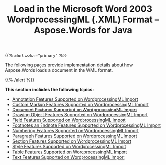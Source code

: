 ﻿---
title: Load in the Microsoft Word 2003 WordprocessingML (.XML) Format – Aspose.Words for Java
articleTitle: Load in the Microsoft Word 2003 WordprocessingML (.XML) Format
linktitle: Load in the Microsoft Word 2003 WordprocessingML (.XML) Format
description: "Import WordprocessingML document using different load options in Java."
type: docs
weight: 40
url: /java/load-in-ms-word-2003-formats/
aliases: [/java/load-in-the-microsoft-word-2003-wordprocessingml-xml-format/]
---

{{% alert color="primary" %}}

The following pages provide implementation details about how Aspose.Words loads a document in the WML format.

{{% /alert %}}

**This section includes the following topics:** 

- [Annotation Features Supported on WordprocessingML Import](/words/java/annotation-features-supported-on-wordprocessingml-import/)
- [Custom Markup Features Supported on WordprocessingML Import](/words/java/custom-markup-features-supported-on-wordprocessingml-import/)
- [Document Features Supported on WordprocessingML Import](/words/java/document-features-supported-on-wordprocessingml-import/)
- [Drawing Object Features Supported on WordprocessingML Import](/words/java/drawing-object-features-supported-on-wordprocessingml-import/)
- [Field Features Supported on WordprocessingML Import](/words/java/field-features-supported-on-wordprocessingml-import/)
- [Footnotes an Endnote Features Supported on WordprocessingML Import](/words/java/footnotes-and-endnote-features-supported-on-wordprocessingml-import/)
- [Numbering Features Supported on WordprocessingML Import](/words/java/numbering-features-supported-on-wordprocessingml-import/)
- [Paragraph Features Supported on WordprocessingML Import](/words/java/paragraph-features-supported-on-wordprocessingml-import/)
- [Section Features Supported on WordprocessingML Import](/words/java/section-features-supported-on-wordprocessingml-import/)
- [Style Features Supported on WordprocessingML Import](/words/java/style-features-supported-on-wordprocessingml-import/)
- [Table Features Supported on WordprocessingML Import](/words/java/table-features-supported-on-wordprocessingml-import/)
- [Text Features Supported on WordprocessingML Import](/words/java/text-features-supported-on-wordprocessingml-import/)
